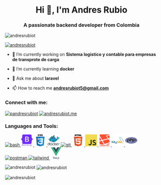<h1 align="center">Hi 👋, I'm Andres Rubio</h1>
<h3 align="center">A passionate backend developer from Colombia</h3>

<p align="left"> <img src="https://komarev.com/ghpvc/?username=andresrubiot&label=Profile%20views&color=0e75b6&style=flat" alt="andresrubiot" /> </p>

<p align="left"> <a href="https://github.com/ryo-ma/github-profile-trophy"><img src="https://github-profile-trophy.vercel.app/?username=andresrubiot" alt="andresrubiot" /></a> </p>

- 🔭 I’m currently working on **Sistema logistico y contable para empresas de transprote de carga**

- 🌱 I’m currently learning **docker**

- 💬 Ask me about **laravel**

- 📫 How to reach me **andresrubiot5@gmail.com**

<h3 align="left">Connect with me:</h3>
<p align="left">
<a href="https://linkedin.com/in/pandresrubiot" target="blank"><img align="center" src="https://cdn.jsdelivr.net/npm/simple-icons@3.0.1/icons/linkedin.svg" alt="pandresrubiot" height="30" width="40" /></a>
<a href="https://instagram.com/andresrubiot.me" target="blank"><img align="center" src="https://cdn.jsdelivr.net/npm/simple-icons@3.0.1/icons/instagram.svg" alt="andresrubiot.me" height="30" width="40" /></a>
</p>

<h3 align="left">Languages and Tools:</h3>
<p align="left"> <a href="https://www.gnu.org/software/bash/" target="_blank"> <img src="https://www.vectorlogo.zone/logos/gnu_bash/gnu_bash-icon.svg" alt="bash" width="40" height="40"/> </a> <a href="https://getbootstrap.com" target="_blank"> <img src="https://raw.githubusercontent.com/devicons/devicon/master/icons/bootstrap/bootstrap-plain-wordmark.svg" alt="bootstrap" width="40" height="40"/> </a> <a href="https://www.w3schools.com/css/" target="_blank"> <img src="https://raw.githubusercontent.com/devicons/devicon/master/icons/css3/css3-original-wordmark.svg" alt="css3" width="40" height="40"/> </a> <a href="https://www.docker.com/" target="_blank"> <img src="https://raw.githubusercontent.com/devicons/devicon/master/icons/docker/docker-original-wordmark.svg" alt="docker" width="40" height="40"/> </a> <a href="https://git-scm.com/" target="_blank"> <img src="https://www.vectorlogo.zone/logos/git-scm/git-scm-icon.svg" alt="git" width="40" height="40"/> </a> <a href="https://www.w3.org/html/" target="_blank"> <img src="https://raw.githubusercontent.com/devicons/devicon/master/icons/html5/html5-original-wordmark.svg" alt="html5" width="40" height="40"/> </a> <a href="https://developer.mozilla.org/en-US/docs/Web/JavaScript" target="_blank"> <img src="https://raw.githubusercontent.com/devicons/devicon/master/icons/javascript/javascript-original.svg" alt="javascript" width="40" height="40"/> </a> <a href="https://laravel.com/" target="_blank"> <img src="https://raw.githubusercontent.com/devicons/devicon/master/icons/laravel/laravel-plain-wordmark.svg" alt="laravel" width="40" height="40"/> </a> <a href="https://www.mysql.com/" target="_blank"> <img src="https://raw.githubusercontent.com/devicons/devicon/master/icons/mysql/mysql-original-wordmark.svg" alt="mysql" width="40" height="40"/> </a> <a href="https://www.php.net" target="_blank"> <img src="https://raw.githubusercontent.com/devicons/devicon/master/icons/php/php-original.svg" alt="php" width="40" height="40"/> </a> <a href="https://postman.com" target="_blank"> <img src="https://www.vectorlogo.zone/logos/getpostman/getpostman-icon.svg" alt="postman" width="40" height="40"/> </a> <a href="https://tailwindcss.com/" target="_blank"> <img src="https://www.vectorlogo.zone/logos/tailwindcss/tailwindcss-icon.svg" alt="tailwind" width="40" height="40"/> </a> <a href="https://vuejs.org/" target="_blank"> <img src="https://raw.githubusercontent.com/devicons/devicon/master/icons/vuejs/vuejs-original-wordmark.svg" alt="vuejs" width="40" height="40"/> </a> </p>

<p><img align="left" src="https://github-readme-stats.vercel.app/api/top-langs?username=andresrubiot&show_icons=true&locale=en&layout=compact" alt="andresrubiot" /></p>

<p>&nbsp;<img align="center" src="https://github-readme-stats.vercel.app/api?username=andresrubiot&show_icons=true&locale=en" alt="andresrubiot" /></p>

<p><img align="center" src="https://github-readme-streak-stats.herokuapp.com/?user=andresrubiot&" alt="andresrubiot" /></p>

